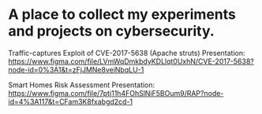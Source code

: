 # A place to collect my experiments and projects on cybersecurity.

Traffic-captures
  Exploit of CVE-2017-5638 (Apache struts)
    Presentation: https://www.figma.com/file/LVmWqDmkbdyKDLlqt0UxhN/CVE-2017-5638?node-id=0%3A1&t=zFjJMNe8veiNbqLU-1

Smart Homes Risk Assessment
  Presentation: https://www.figma.com/file/7ptj11h4FOhSlNiF5BOum9/RAP?node-id=4%3A117&t=CFam3K8fxabgd2cd-1
